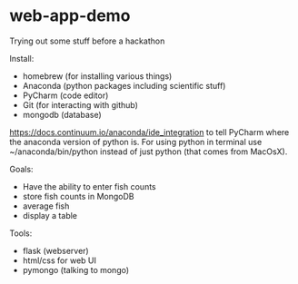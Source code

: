 # web-app-demo
Trying out some stuff before a hackathon

Install:
- homebrew (for installing various things)
- Anaconda (python packages including scientific stuff)
- PyCharm (code editor)
- Git (for interacting with github)
- mongodb (database)

https://docs.continuum.io/anaconda/ide_integration to tell PyCharm where the anaconda version of python is. For using python in terminal use ~/anaconda/bin/python instead of just python (that comes from MacOsX).

Goals:
- Have the ability to enter fish counts
- store fish counts in MongoDB
- average fish
- display a table

Tools:
- flask (webserver)
- html/css for web UI
- pymongo (talking to mongo)
